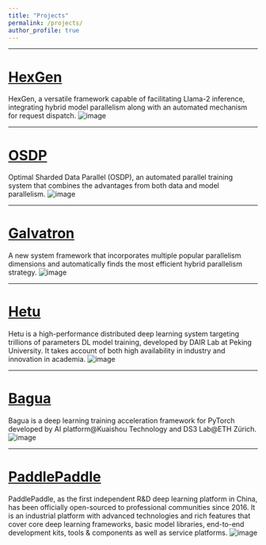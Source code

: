 ```yaml
---
title: "Projects"
permalink: /projects/
author_profile: true
---
```


---
# [HexGen](https://github.com/Relaxed-System-Lab/HexGen/tree/main)
HexGen, a versatile framework capable of facilitating Llama-2 inference, integrating hybrid model parallelism along with an automated mechanism for request dispatch.
![image](https://github.com/Youhe-Jiang/youhe-jiang.github.io/assets/85312798/bd6f520a-03dd-49f6-8ab8-a53870ef60b7)

---
# [OSDP](https://github.com/Youhe-Jiang/IJCAI2023-OptimalShardedDataParallel)
Optimal Sharded Data Parallel (OSDP), an automated parallel training system that combines the advantages from both data and model parallelism.
![image](https://github.com/Youhe-Jiang/youhe-jiang.github.io/assets/85312798/ea25664c-d745-4334-8352-f4ba9149f7ee)

---
# [Galvatron](https://github.com/PKU-DAIR/Hetu/tree/main/tools/Galvatron)
A new system framework that incorporates multiple popular parallelism dimensions and automatically finds the most efficient hybrid parallelism strategy.
![image](https://github.com/Youhe-Jiang/youhe-jiang.github.io/assets/85312798/4161f789-3e30-414f-8002-26f735a20a74)

---
# [Hetu](https://github.com/PKU-DAIR/Hetu)
Hetu is a high-performance distributed deep learning system targeting trillions of parameters DL model training, developed by DAIR Lab at Peking University. It takes account of both high availability in industry and innovation in academia.
![image](https://github.com/Youhe-Jiang/youhe-jiang.github.io/assets/85312798/77c5f720-99b0-4a4d-9bf5-34b0d07a2785)

---
# [Bagua](https://github.com/BaguaSys/bagua)
Bagua is a deep learning training acceleration framework for PyTorch developed by AI platform@Kuaishou Technology and DS3 Lab@ETH Zürich.
![image](https://github.com/Youhe-Jiang/youhe-jiang.github.io/assets/85312798/c5c76a5e-2b80-47d4-b0a5-5f75bf2e77e2)

---
# [PaddlePaddle](https://github.com/PaddlePaddle/Paddle)
PaddlePaddle, as the first independent R&D deep learning platform in China, has been officially open-sourced to professional communities since 2016. It is an industrial platform with advanced technologies and rich features that cover core deep learning frameworks, basic model libraries, end-to-end development kits, tools & components as well as service platforms.
![image](https://github.com/Youhe-Jiang/youhe-jiang.github.io/assets/85312798/19582377-2d08-4e3d-9fb4-00d9c5c2bc88)

